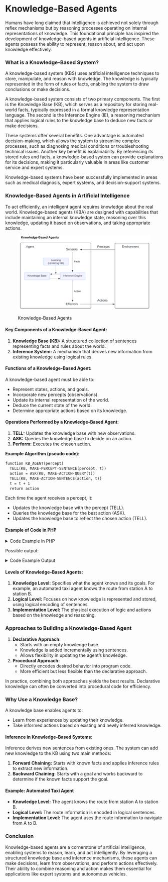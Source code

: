 # Knowledge-Based Agents

Humans have long claimed that intelligence is achieved not solely through reflex mechanisms but by reasoning processes operating on internal representations of knowledge. This foundational principle has inspired the development of knowledge-based agents in artificial intelligence. These agents possess the ability to represent, reason about, and act upon knowledge effectively.

### What is a Knowledge-Based System?

A knowledge-based system (KBS) uses artificial intelligence techniques to store, manipulate, and reason with knowledge. The knowledge is typically represented in the form of rules or facts, enabling the system to draw conclusions or make decisions.

A knowledge-based system consists of two primary components. The first is the Knowledge Base (KB), which serves as a repository for storing real-world facts, typically expressed in a formal knowledge representation language. The second is the Inference Engine (IE), a reasoning mechanism that applies logical rules to the knowledge base to deduce new facts or make decisions.

These systems offer several benefits. One advantage is automated decision-making, which allows the system to streamline complex processes, such as diagnosing medical conditions or troubleshooting technical issues. Another key benefit is explainability. By referencing its stored rules and facts, a knowledge-based system can provide explanations for its decisions, making it particularly valuable in areas like customer service and expert systems.

Knowledge-based systems have been successfully implemented in areas such as medical diagnosis, expert systems, and decision-support systems.

### Knowledge-Based Agents in Artificial Intelligence

To act efficiently, an intelligent agent requires knowledge about the real world. Knowledge-based agents (KBA) are designed with capabilities that include maintaining an internal knowledge state, reasoning over this knowledge, updating it based on observations, and taking appropriate actions.

<div align="left"><figure><img src="../../../.gitbook/assets/ai-types-of-ai-agents-knowledge-based-min.png" alt="" width="563"><figcaption><p>Knowledge-Based Agents</p></figcaption></figure></div>

#### Key Components of a Knowledge-Based Agent:

1. **Knowledge Base (KB):** A structured collection of sentences representing facts and rules about the world.
2. **Inference System:** A mechanism that derives new information from existing knowledge using logical rules.

#### Functions of a Knowledge-Based Agent:

A knowledge-based agent must be able to:

* Represent states, actions, and goals.
* Incorporate new percepts (observations).
* Update its internal representation of the world.
* Deduce the current state of the world.
* Determine appropriate actions based on its knowledge.

#### Operations Performed by a Knowledge-Based Agent:

1. **TELL:** Updates the knowledge base with new observations.
2. **ASK:** Queries the knowledge base to decide on an action.
3. **Perform:** Executes the chosen action.

**Example Algorithm (pseudo code):**

```
function KB_AGENT(percept)  
  TELL(KB, MAKE-PERCEPT-SENTENCE(percept, t))  
  action = ASK(KB, MAKE-ACTION-QUERY(t))  
  TELL(KB, MAKE-ACTION-SENTENCE(action, t))  
  t = t + 1  
  return action  
```

Each time the agent receives a percept, it:

* Updates the knowledge base with the percept (TELL).
* Queries the knowledge base for the best action (ASK).
* Updates the knowledge base to reflect the chosen action (TELL).

#### Example of Code in PHP

<details>

<summary>Code Example in PHP</summary>

```php
class KnowledgeBase {
    private array $facts = [];

    public function tell(string $sentence): void {
        $this->facts[] = $sentence;
    }

    public function ask(string $query): ?string {
        foreach ($this->facts as $fact) {
            if ($this->matches($query, $fact)) {
                return $fact;
            }
        }
        return null;
    }

    private function matches(string $query, string $fact): bool {
        return str_contains($fact, $query);
    }

    public function getFacts(): array {
        return $this->facts;
    }
}

class KBAgent {
    private int $t = 0;

    public function __construct(
        private KnowledgeBase $kb = new KnowledgeBase()
    ) {}

    public function makePerceptSentence(array $percept, int $t): string {
        return "At time {$t}, perceived: " . json_encode($percept);
    }

    public function makeActionQuery(int $t): string {
        return "action_at_time_{$t}";
    }

    public function makeActionSentence(array $action, int $t): string {
        return "At time {$t}, performed action: " . json_encode($action);
    }

    private function printStep(int $stepNumber, string $title, string $content, $eol = "\n"): void {
        echo <<<OUTPUT
        Step {$stepNumber}: {$title}
        --------------------
        {$content}
        {$eol}
        OUTPUT;
    }

    private function printInitialState(int $timeStep, array $percept): void {
        $content = <<<CONTENT
        Time step: {$timeStep}
        Percept received: {$this->jsonEncode($percept)}
        CONTENT;

        $this->printStep(1, 'Initial State', $content);
    }

    private function printPerceptSentence(string $sentence): void {
        $this->printStep(2, 'Percept Sentence Created', $sentence);
    }

    private function printActionGenerated(array $action): void {
        $this->printStep(3, 'Action Generated', 'Action: ' . $this->jsonEncode($action));
    }

    private function printFinalState(int $nextTimeStep, string $actionSentence): void {
        $content = <<<CONTENT
        Time step incremented to: {$nextTimeStep}
        Action recorded in KB: {$actionSentence}
        CONTENT;

        $this->printStep(4, 'Final Knowledge Base State', $content, eol: '');
    }

    private function jsonEncode(array $data): string {
        return json_encode($data, JSON_THROW_ON_ERROR);
    }

    public function process(array $percept): array {
        // Step 1: Show initial state
        $this->printInitialState($this->t, $percept);

        // Tell KB about the percept
        $perceptSentence = $this->makePerceptSentence($percept, $this->t);
        $this->kb->tell($perceptSentence);

        // Step 2: Show percept sentence
        $this->printPerceptSentence($perceptSentence);

        // Ask KB what action to take and use default if none found
        $action = $this->kb->ask($this->makeActionQuery($this->t))
            ?? $this->defaultAction($percept);

        // Step 3: Show action
        $this->printActionGenerated($action);

        // Tell KB about the action taken
        $actionSentence = $this->makeActionSentence($action, $this->t);
        $this->kb->tell($actionSentence);

        // Step 4: Show final state
        $this->printFinalState($this->t + 1, $actionSentence);

        // Increment time step
        $this->t++;

        return $action;
    }

    private function defaultAction(array $percept): array {
        return [
            'type' => 'default_action',
            'percept' => $percept
        ];
    }
}
```

</details>

Possible output:

<details>

<summary>Code Example Output</summary>

```
Step 1: Initial State
--------------------
Time step: 0
Percept received: {"temperature":25,"humidity":60}

Step 2: Percept Sentence Created
--------------------
At time 0, perceived: {"temperature":25,"humidity":60}

Step 3: Action Generated
--------------------
Action: {"type":"default_action","percept":{"temperature":25,"humidity":60}}

Step 4: Final Knowledge Base State
--------------------
Time step incremented to: 1
Action recorded in KB: At time 0, performed action: 
{"type":"default_action","percept":{"temperature":25,"humidity":60}}
```

</details>

#### Levels of Knowledge-Based Agents:

1. **Knowledge Level:** Specifies what the agent knows and its goals. For example, an automated taxi agent knows the route from station A to station B.
2. **Logical Level:** Focuses on how knowledge is represented and stored, using logical encoding of sentences.
3. **Implementation Level:** The physical execution of logic and actions based on the knowledge and reasoning.

### Approaches to Building a Knowledge-Based Agent

1. **Declarative Approach:**
   * Starts with an empty knowledge base.
   * Knowledge is added incrementally using sentences.
   * Allows flexibility in updating the agent’s knowledge.
2. **Procedural Approach:**
   * Directly encodes desired behavior into program code.
   * More efficient but less flexible than the declarative approach.

In practice, combining both approaches yields the best results. Declarative knowledge can often be converted into procedural code for efficiency.

### Why Use a Knowledge Base?

A knowledge base enables agents to:

* Learn from experiences by updating their knowledge.
* Take informed actions based on existing and newly inferred knowledge.

#### Inference in Knowledge-Based Systems:

Inference derives new sentences from existing ones. The system can add new knowledge to the KB using two main methods:

1. **Forward Chaining:** Starts with known facts and applies inference rules to extract new information.
2. **Backward Chaining:** Starts with a goal and works backward to determine if the known facts support the goal.

#### Example: Automated Taxi Agent

* **Knowledge Level:** The agent knows the route from station A to station B.
* **Logical Level:** The route information is encoded in logical sentences.
* **Implementation Level:** The agent uses the route information to navigate from A to B.

### Conclusion

Knowledge-based agents are a cornerstone of artificial intelligence, enabling systems to reason, learn, and act intelligently. By leveraging a structured knowledge base and inference mechanisms, these agents can make decisions, learn from observations, and perform actions effectively. Their ability to combine reasoning and action makes them essential for applications like expert systems and autonomous vehicles.
